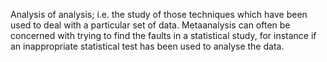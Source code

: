 Analysis of analysis; i.e. the study of those techniques which have been
used to deal with a particular set of data. Metaanalysis can often be
concerned with trying to find the faults in a statistical study, for
instance if an inappropriate statistical test has been used to analyse
the data.
